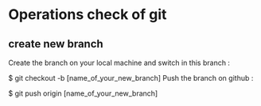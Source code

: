 # Operations check of git

## create new branch

Create the branch on your local machine and switch in this branch :

$ git checkout -b [name_of_your_new_branch]
Push the branch on github :

$ git push origin [name_of_your_new_branch]
